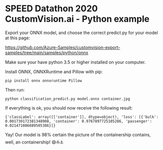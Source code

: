 # SPEED Datathon 2020 CustomVision.ai - Python example

Export your ONNX model, and choose the correct predict.py for your model at this page:

https://github.com/Azure-Samples/customvision-export-samples/tree/main/samples/python/onnx

Make sure your have python 3.5 or higher installed on your computer.

Install ONNX, ONNXRuntime and Pillow with pip:

```
pip install onnx onnxruntime Pillow
```

Then run:

```
python classification_predict.py model.onnx container.jpg
```

If everything is ok, you should now receive the following result:

```
{'classLabel': array([['container']], dtype=object), 'loss': [{'bulk': 0.001739172381348908, 'container': 0.9767897725105286, 'passenger': 0.021471086889505386}]}
```

Yay! Our model is 98% certain the picture of the containership contains, well, an containership! :smile::boat::anchor:

